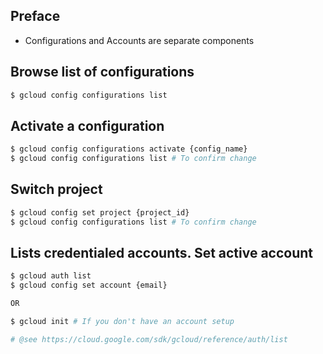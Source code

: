 
## Preface
- Configurations and Accounts are separate components

## Browse list of configurations
```sh
$ gcloud config configurations list
```

## Activate a configuration
```sh
$ gcloud config configurations activate {config_name}
$ gcloud config configurations list # To confirm change
```

## Switch project
```sh
$ gcloud config set project {project_id}
$ gcloud config configurations list # To confirm change
```

## Lists credentialed accounts. Set active account
```sh
$ gcloud auth list
$ gcloud config set account {email}

OR

$ gcloud init # If you don't have an account setup

# @see https://cloud.google.com/sdk/gcloud/reference/auth/list
```

